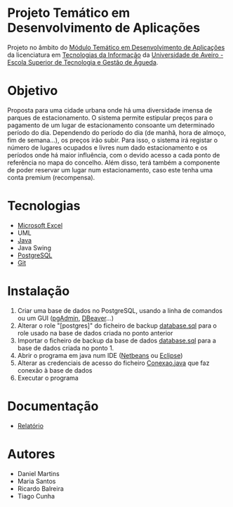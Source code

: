 # Projeto Temático em Desenvolvimento de Aplicações
Projeto no âmbito do [Módulo Temático em Desenvolvimento de Aplicações](https://www.ua.pt/pt/uc/5154) da licenciatura em [Tecnologias da Informação](https://www.ua.pt/pt/curso/63) da [Universidade de Aveiro - Escola Superior de Tecnologia e Gestão de Águeda](https://www.ua.pt/pt/estga).

# Objetivo
Proposta para uma cidade urbana onde há uma diversidade imensa de parques de estacionamento. O sistema permite estipular preços para o pagamento de um lugar de estacionamento consoante um determinado período do dia. Dependendo do período do dia (de manhã, hora de almoço, fim de semana…), os preços irão subir. Para isso, o sistema irá registar o número de lugares ocupados e livres num dado estacionamento e os períodos onde há maior influência, com o devido acesso a cada ponto de referência no mapa do concelho. Além disso, terá também a componente de poder reservar um lugar num estacionamento, caso este tenha uma conta premium (recompensa).

# Tecnologias
- [Microsoft Excel](https://www.office.com/launch/excel?ui=pt-BR&rs=BR&auth=1)
- UML
- [Java](https://www.java.com/pt-BR/)
- Java Swing
- [PostgreSQL](https://www.postgresql.org/)
- [Git](https://git-scm.com/)

# Instalação
1. Criar uma base de dados no PostgreSQL, usando a linha de comandos ou um GUI ([pgAdmin](https://www.pgadmin.org/), [DBeaver](https://dbeaver.io/)...)
2. Alterar o role "[postgres]" do ficheiro de backup [database.sql](database.sql) para o role usado na base de dados criada no ponto anterior
3. Importar o ficheiro de backup da base de dados [database.sql](database.sql) para a base de dados criada no ponto 1.
4. Abrir o programa em java num IDE ([Netbeans](https://netbeans.org/) ou [Eclipse](https://www.eclipse.org/))
5. Alterar as credenciais de acesso do ficheiro [Conexao.java](app/src/connection/Conexao.java) que faz conexão à base de dados
6. Executar o programa

# Documentação
- [Relatório](report.pdf)

# Autores
- Daniel Martins
- Maria Santos
- Ricardo Balreira
- Tiago Cunha

